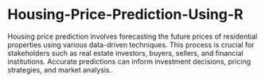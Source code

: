 # Housing-Price-Prediction-Using-R
Housing price prediction involves forecasting the future prices of residential properties using various data-driven techniques. This process is crucial for stakeholders such as real estate investors, buyers, sellers, and financial institutions. Accurate predictions can inform investment decisions, pricing strategies, and market analysis.

